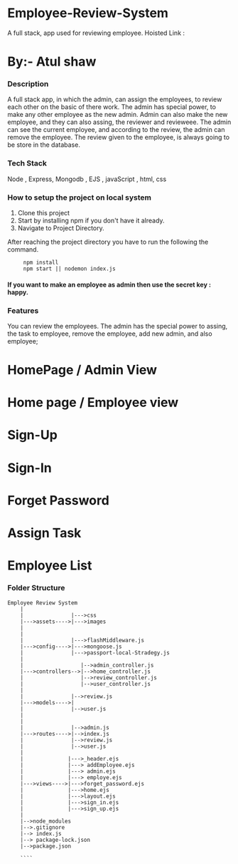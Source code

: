 # Employee-Review-System

A full stack, app used for reviewing employee.
Hoisted Link :

# By:- Atul shaw

### Description

A full stack app, in which the admin, can assign the employees, to review each other on the basic of there work. The admin has special power, to make any other employee
as the new admin. Admin can also make the new employee, and they can also assing, the reviewer and revieweee. The admin can see the current employee, and according to the
review, the admin can remove the employee. The review given to the employee, is always going to be store in the database.

### Tech Stack

Node , Express, Mongodb , EJS , javaScript , html, css

### How to setup the project on local system

1. Clone this project
2. Start by installing npm if you don't have it already.
3. Navigate to Project Directory.

After reaching the project directory you have to run the following the command.

```
     npm install
     npm start || nodemon index.js
```

#### If you want to make an employee as admin then use the secret key : happy.

### Features

You can review the employees. The admin has the special power to assing, the task to employee, remove the employee, add new admin, and also employee;

# HomePage / Admin View

# Home page / Employee view

# Sign-Up

# Sign-In

# Forget Password

# Assign Task

# Employee List

### Folder Structure

`````
Employee Review System
    |
    |               |--->css
    |--->assets---->|--->images
    |
    |
    |               |--->flashMiddleware.js
    |--->config---->|--->mongoose.js
    |               |--->passport-local-Stradegy.js
    |
    |                  |-->admin_controller.js
    |--->controllers-->|-->home_controller.js
    |                  |-->review_controller.js
    |                  |-->user_controller.js
    |
    |               |-->review.js
    |--->models---->|
    |               |-->user.js
    |
    |
    |               |-->admin.js
    |--->routes---->|-->index.js
    |               |-->review.js
    |               |-->user.js
    |
    |              |--->_header.ejs
    |              |---> addEmployee.ejs
    |              |---> admin.ejs
    |              |---> employe.ejs
    |--->views---->|--->forget_password.ejs
    |              |--->home.ejs
    |              |--->layout.ejs
    |              |--->sign_in.ejs
    |              |--->sign_up.ejs
    |
    |-->node_modules
    |-->.gitignore
    |--> index.js
    |--> package-lock.json
    |-->package.json

    ````
`````
